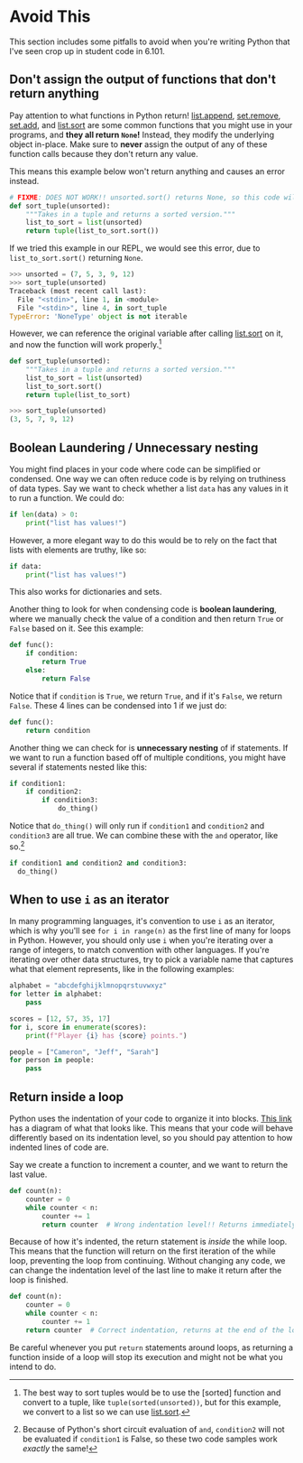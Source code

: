 # Avoid This

This section includes some pitfalls to avoid when you're writing Python that
I've seen crop up in student code in 6.101.

## Don't assign the output of functions that don't return anything

Pay attention to what functions in Python return! [list.append], [set.remove],
[set.add], and [list.sort] are some common functions that you might use in your
programs, and **they all return `None`!** Instead, they modify the underlying
object in-place. Make sure to **never** assign the output of any of these
function calls because they don't return any value.

This means this example below won't return anything and causes an error instead.

```python
# FIXME: DOES NOT WORK!! unsorted.sort() returns None, so this code will fail!
def sort_tuple(unsorted):
    """Takes in a tuple and returns a sorted version."""
    list_to_sort = list(unsorted)
    return tuple(list_to_sort.sort())
```

If we tried this example in our REPL, we would see this error, due to
`list_to_sort.sort()` returning `None`.

```python
>>> unsorted = (7, 5, 3, 9, 12)
>>> sort_tuple(unsorted)
Traceback (most recent call last):
  File "<stdin>", line 1, in <module>
  File "<stdin>", line 4, in sort_tuple
TypeError: 'NoneType' object is not iterable
```

However, we can reference the original variable after calling [list.sort] on it,
and now the function will work properly.[^sort]

```python
def sort_tuple(unsorted):
    """Takes in a tuple and returns a sorted version."""
    list_to_sort = list(unsorted)
    list_to_sort.sort()
    return tuple(list_to_sort)
```

```python
>>> sort_tuple(unsorted)
(3, 5, 7, 9, 12)
```

[^sort]:
    The best way to sort tuples would be to use the [sorted] function and
    convert to a tuple, like `tuple(sorted(unsorted))`, but for this example, we
    convert to a list so we can use [list.sort].

[list.append]:
  https://docs.python.org/3/library/stdtypes.html#mutable-sequence-types
[list.sort]: https://docs.python.org/3/library/stdtypes.html#list.sort
[set.add]: https://docs.python.org/3/library/stdtypes.html#frozenset.add
[set.remove]: https://docs.python.org/3/library/stdtypes.html#frozenset.remove

## Boolean Laundering / Unnecessary nesting

You might find places in your code where code can be simplified or condensed.
One way we can often reduce code is by relying on truthiness of data types. Say
we want to check whether a list `data` has any values in it to run a function.
We could do:

```python
if len(data) > 0:
    print("list has values!")
```

However, a more elegant way to do this would be to rely on the fact that lists
with elements are truthy, like so:

```python
if data:
    print("list has values!")
```

This also works for dictionaries and sets.

Another thing to look for when condensing code is **boolean laundering**, where
we manually check the value of a condition and then return `True` or `False`
based on it. See this example:

```python
def func():
    if condition:
        return True
    else:
        return False
```

Notice that if `condition` is `True`, we return `True`, and if it's `False`, we
return `False`. These 4 lines can be condensed into 1 if we just do:

```python
def func():
    return condition
```

Another thing we can check for is **unnecessary nesting** of if statements. If
we want to run a function based off of multiple conditions, you might have
several if statements nested like this:

```python
if condition1:
    if condition2:
        if condition3:
            do_thing()
```

Notice that `do_thing()` will only run if `condition1` and `condition2` and
`condition3` are all true. We can combine these with the `and` operator, like
so.[^sce]

```python
if condition1 and condition2 and condition3:
  do_thing()
```

[^sce]:
    Because of Python's short circuit evaluation of `and`, `condition2` will not
    be evaluated if `condition1` is False, so these two code samples work
    _exactly_ the same!

## When to use `i` as an iterator

In many programming languages, it's convention to use `i` as an iterator, which
is why you'll see `for i in range(n)` as the first line of many for loops in
Python. However, you should only use `i` when you're iterating over a range of
integers, to match convention with other languages. If you're iterating over
other data structures, try to pick a variable name that captures what that
element represents, like in the following examples:

```python
alphabet = "abcdefghijklmnopqrstuvwxyz"
for letter in alphabet:
    pass

scores = [12, 57, 35, 17]
for i, score in enumerate(scores):
    print(f"Player {i} has {score} points.")

people = ["Cameron", "Jeff", "Sarah"]
for person in people:
    pass
```

## Return inside a loop

Python uses the indentation of your code to organize it into blocks. [This
link][indentation] has a diagram of what that looks like. This means that your
code will behave differently based on its indentation level, so you should pay
attention to how indented lines of code are.

Say we create a function to increment a counter, and we want to return the last
value.

```python
def count(n):
    counter = 0
    while counter < n:
        counter += 1
        return counter  # Wrong indentation level!! Returns immediately.
```

Because of how it's indented, the return statement is _inside_ the while loop.
This means that the function will return on the first iteration of the while
loop, preventing the loop from continuing. Without changing any code, we can
change the indentation level of the last line to make it return after the loop
is finished.

```python
def count(n):
    counter = 0
    while counter < n:
        counter += 1
    return counter  # Correct indentation, returns at the end of the loop.
```

Be careful whenever you put `return` statements around loops, as returning a
function inside of a loop will stop its execution and might not be what you
intend to do.

[indentation]: https://www.geeksforgeeks.org/indentation-in-python/